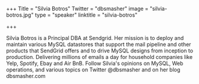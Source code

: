 +++
Title = "Silvia Botros"
Twitter = "dbsmasher"
image = "silvia-botros.jpg"
type = "speaker"
linktitle = "silvia-botros"

+++

Silvia Botros is a Principal DBA at Sendgrid. Her mission is to deploy and maintain various MySQL datastores that support the mail pipeline and other products that SendGrid offers and to drive MySQL designs from inception to production. Delivering millions of emails a day for household companies like Yelp, Spotify, Ebay and Air BnB. Follow Silvia's opinions on MySQL, Web operations, and various topics on Twitter @dbsmasher and on her blog dbsmasher.com
